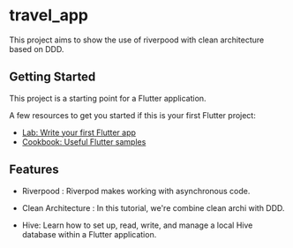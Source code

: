 # travel_app
This project aims to show the use of riverpood with clean architecture based on DDD.

## Getting Started

This project is a starting point for a Flutter application.

A few resources to get you started if this is your first Flutter project:

- [Lab: Write your first Flutter app](https://docs.flutter.dev/get-started/codelab)
- [Cookbook: Useful Flutter samples](https://docs.flutter.dev/cookbook)

## Features
- Riverpood : Riverpod makes working with asynchronous code.

- Clean Architecture : In this tutorial, we're combine clean archi with DDD.

- Hive: Learn how to set up, read, write, and manage a local Hive database within a Flutter application.








